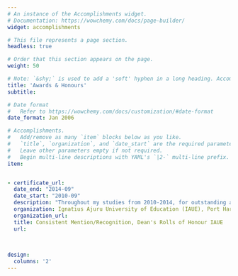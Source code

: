 ```yaml
---
# An instance of the Accomplishments widget.
# Documentation: https://wowchemy.com/docs/page-builder/
widget: accomplishments

# This file represents a page section.
headless: true

# Order that this section appears on the page.
weight: 50

# Note: `&shy;` is used to add a 'soft' hyphen in a long heading. Accomplish&shy;ments
title: 'Awards & Honours'
subtitle:

# Date format
#   Refer to https://wowchemy.com/docs/customization/#date-format
date_format: Jan 2006

# Accomplishments.
#   Add/remove as many `item` blocks below as you like.
#   `title`, `organization`, and `date_start` are the required parameters.
#   Leave other parameters empty if not required.
#   Begin multi-line descriptions with YAML's `|2-` multi-line prefix.
item:


- certificate_url: 
  date_end: "2014-09"
  date_start: "2010-09"
  description: "Throughout my studies from 2010-2014, for outstanding academic performance and character."
  organization: Ignatius Ajuru University of Education (IAUE), Port Harcourt, Nigeria.
  organization_url: 
  title: Consistent Mention/Recognition, Dean's Rolls of Honour IAUE
  url: 
  
  

design:
  columns: '2' 
---
```

